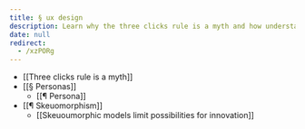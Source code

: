 ```yaml
---
title: § ux design
description: Learn why the three clicks rule is a myth and how understanding personas and avoiding skeuomorphic designs can boost innovation and improve user experience.
date: null
redirect:
  - /xzPORg
---
```


- [[Three clicks rule is a myth]]
- [[§ Personas]]
  - [[¶ Persona]]
- [[¶ Skeuomorphism]]
  - [[Skeuoumorphic models limit possibilities for innovation]]
